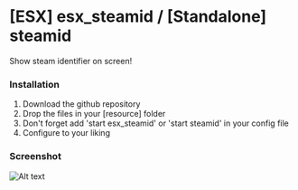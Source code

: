 # [ESX] esx_steamid / [Standalone] steamid
Show steam identifier on screen!

### Installation
1) Download the github repository
2) Drop the files in your [resource] folder
3) Don't forget add 'start esx_steamid' or 'start steamid' in your config file
4) Configure to your liking

### Screenshot
![Alt text](https://i.imgur.com/ZBNkXuk.png "What up nigga c:<")
